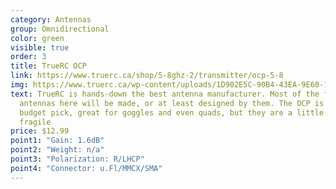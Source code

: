 ```yaml
---
category: Antennas
group: Omnidirectional
color: green
visible: true
order: 3
title: TrueRC OCP
link: https://www.truerc.ca/shop/5-8ghz-2/transmitter/ocp-5-8
img: https://www.truerc.ca/wp-content/uploads/1D902E5C-90B4-43EA-9E60-1150C7AED166-e1630343537152.jpeg
text: TrueRC is hands-down the best antenna manufacturer. Most of the following
  antennas here will be made, or at least designed by them. The OCP is a great
  budget pick, great for goggles and even quads, but they are a little more
  fragile
price: $12.99
point1: "Gain: 1.6dB"
point2: "Weight: n/a"
point3: "Polarization: R/LHCP"
point4: "Connector: u.Fl/MMCX/SMA"
---
```

